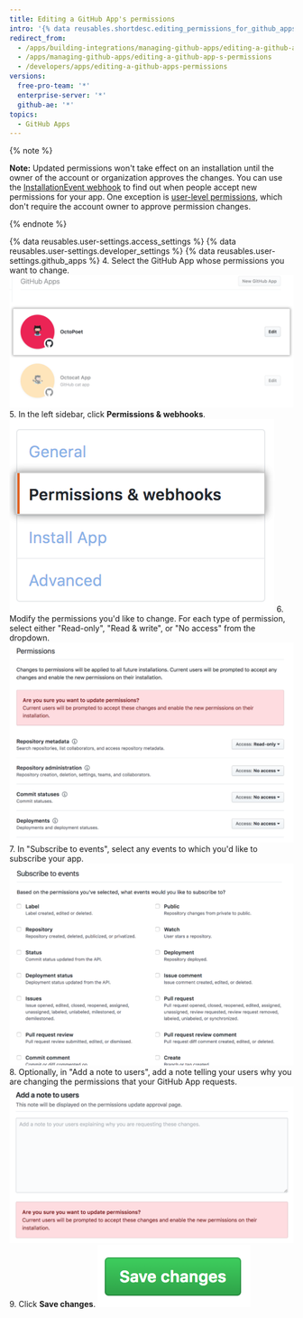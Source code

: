 ```yaml
---
title: Editing a GitHub App's permissions
intro: '{% data reusables.shortdesc.editing_permissions_for_github_apps %}'
redirect_from:
  - /apps/building-integrations/managing-github-apps/editing-a-github-app-s-permissions/
  - /apps/managing-github-apps/editing-a-github-app-s-permissions
  - /developers/apps/editing-a-github-apps-permissions
versions:
  free-pro-team: '*'
  enterprise-server: '*'
  github-ae: '*'
topics:
  - GitHub Apps
---
```

{% note %}

**Note:** Updated permissions won't take effect on an installation until the owner of the account or organization approves the changes. You can use the [InstallationEvent webhook](/webhooks/event-payloads/#installation) to find out when people accept new permissions for your app. One exception is [user-level permissions](/apps/building-github-apps/identifying-and-authorizing-users-for-github-apps/#user-level-permissions), which don't require the account owner to approve permission changes.

{% endnote %}

{% data reusables.user-settings.access_settings %}
{% data reusables.user-settings.developer_settings %}
{% data reusables.user-settings.github_apps %}
4. Select the GitHub App whose permissions you want to change.
![App selection](/assets/images/github-apps/github_apps_select-app.png)
5. In the left sidebar, click **Permissions & webhooks**.
![Permissions and webhooks](/assets/images/github-apps/github_apps_permissions_and_webhooks.png)
6. Modify the permissions you'd like to change. For each type of permission, select either "Read-only", "Read & write", or "No access" from the dropdown.
![Permissions selections for your GitHub App](/assets/images/github-apps/github_apps_permissions_post2dot13.png)
7. In "Subscribe to events", select any events to which you'd like to subscribe your app.
![Permissions selections for subscribing your GitHub App to events](/assets/images/github-apps/github_apps_permissions_subscribe_to_events.png)
8. Optionally, in "Add a note to users", add a note telling your users why you are changing the permissions that your GitHub App requests.
![Input box to add a note to users explaining why your GitHub App permissions have changed](/assets/images/github-apps/github_apps_permissions_note_to_users.png)
9. Click **Save changes**.
![Button to save permissions changes](/assets/images/github-apps/github_apps_save_changes.png)
